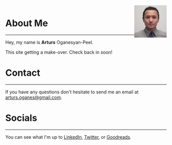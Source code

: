 
<link rel="shortcut icon" type="image/png" href="/favicon.png">

<img alt="hi!" class="img-circle" align="right" src="/arturs.jpg" width="20%" margin="15px">

# About Me 
---
Hey, my name is **Arturs** Oganesyan-Peel.

This site getting a make-over. Check back in soon!

# Contact
---
If you have any questions don't hesitate to send me an email at [arturs.oganes@gmail.com](mailto:arturs.oganes@gmail.com).

# Socials
---
You can see what I'm up to <a href="https://www.linkedin.com/in/arturso/?locale=en_US" target="_blank">LinkedIn</a>, <a href="https://twitter.com/_AOG" target="_blank">Twitter</a>, or <a href="https://www.goodreads.com/user/show/6442888-arturs" target="_blank">Goodreads</a>.
